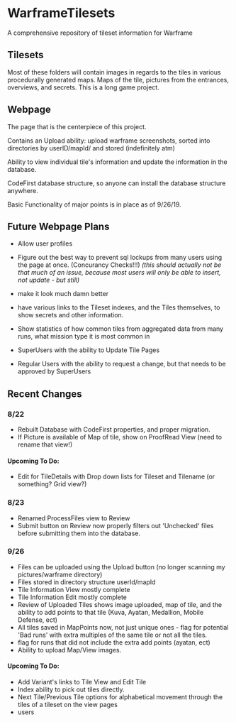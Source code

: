 # WarframeTilesets

 A comprehensive repository of tileset information for Warframe


## Tilesets

Most of these folders will contain images in regards to the tiles in various procedurally generated maps. Maps of the tile, pictures from the entrances, overviews, and secrets. This is a long game project.

## Webpage

The page that is the centerpiece of this project.

Contains an Upload ability:  upload warframe screenshots, sorted into directories by userID/mapId/ and stored (indefinitely atm)

Ability to view individual tile's information and update the information in the database.

CodeFirst database structure, so anyone can install the database structure anywhere.

Basic Functionality of major points is in place as of 9/26/19. 

## Future Webpage Plans

* Allow user profiles
* Figure out the best way to prevent sql lockups from many users using the page at once. (Concurancy Checks!!!)
		*(this should actually not be that much of an issue, because most users will only be able to insert, not update - but still)*
* make it look much damn better

* have various links to the Tileset indexes, and the Tiles themselves, to show secrets and other information.
* Show statistics of how common tiles from aggregated data from many runs, what mission type it is most common in

* SuperUsers with the ability to Update Tile Pages
* Regular  Users with the ability to request a change, but that needs to be approved by SuperUsers


## Recent Changes

### 8/22
* Rebuilt Database with CodeFirst properties, and proper migration. 
* If Picture is available of Map of tile, show on ProofRead View (need to rename that view!)

#### Upcoming To Do:
* Edit for TileDetails with Drop down lists for Tileset and Tilename (or something? Grid view?)

### 8/23
* Renamed ProcessFiles view to Review
* Submit button on Review now properly filters out 'Unchecked' files before submitting them into the database.


### 9/26
* Files can be uploaded using the Upload button (no longer scanning my pictures/warframe directory)
* Files stored in directory structure userId/mapId
* Tile Information View mostly complete
* Tile Information Edit mostly complete
* Review of Uploaded Tiles shows image uploaded, map of tile, and the ability to add points to that tile (Kuva, Ayatan, Medallion, Mobile Defense, ect)
* All tiles saved in MapPoints now, not just unique ones - flag for potential 'Bad runs' with extra multiples of the same tile or not all the tiles. 
* flag for runs that did not include the extra add points (ayatan, ect)
* Ability to upload Map/View images.

#### Upcoming To Do:
* Add Variant's links to Tile View and Edit Tile
* Index ability to pick out tiles directly.
* Next Tile/Previous Tile options for alphabetical movement through the tiles of a tileset on the view pages
* users
